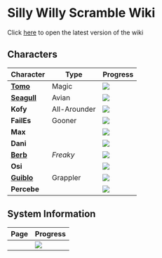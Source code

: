 # Silly Willy Scramble Wiki
Click [here](https://brewffee.github.io/SillyWillyScrambleWiki/) to open the latest version of the wiki

## Characters
| Character                                                                                | Type         | Progress                          |
|------------------------------------------------------------------------------------------|--------------|-----------------------------------|
| **[Tomo](https://brewffee.github.io/SillyWillyScrambleWiki/characters/tomo.html)**       | Magic        | ![](https://geps.dev/progress/95) |
| **[Seagull](https://brewffee.github.io/SillyWillyScrambleWiki/characters/seagull.html)** | Avian        | ![](https://geps.dev/progress/95) |
| **Kofy**                                                                                 | All-Arounder | ![](https://geps.dev/progress/3)  |
| **FailEs**                                                                               | Gooner       | ![](https://geps.dev/progress/5)  |
| **Max**                                                                                  |              | ![](https://geps.dev/progress/0)  |
| **Dani**                                                                                 |              | ![](https://geps.dev/progress/0)  |
| **[Berb](https://brewffee.github.io/SillyWillyScrambleWiki/characters/berb.html)**       | _Freaky_     | ![](https://geps.dev/progress/90) |
| **Osi**                                                                                  |              | ![](https://geps.dev/progress/0)  |
| **[Guiblo](https://brewffee.github.io/SillyWillyScrambleWiki/characters/guiblo.html)**   | Grappler     | ![](https://geps.dev/progress/90) |
| **Percebe**                                                                              |              | ![](https://geps.dev/progress/2)  |

## System Information
| Page | Progress                         |
|------|----------------------------------|
|      | ![](https://geps.dev/progress/0) |
